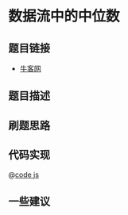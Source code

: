 # 数据流中的中位数

## 题目链接

- [牛客网]()

## 题目描述

## 刷题思路

## 代码实现

@[code js](@code/algorithm/sword-point/栈队列堆/insertAndGetMedian.js)

## 一些建议
